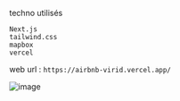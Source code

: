 techno utilisés

```
Next.js
tailwind.css
mapbox
vercel
```

web url : ```https://airbnb-virid.vercel.app/ ```

![image](https://user-images.githubusercontent.com/96726858/178145904-48bd9981-6aa0-4837-8692-c8aaf4678744.png)
